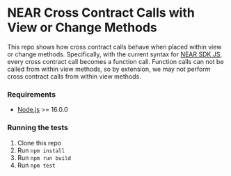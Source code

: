 # NEAR Cross Contract Calls with View or Change Methods

This repo shows how cross contract calls behave when placed within view or change methods. Specifically, with the current syntax for [NEAR SDK JS](https://github.com/near/near-sdk-js), every cross contract call becomes a function call. Function calls can not be called from within view methods, so by extension, we may not perform cross contract calls from within view methods.

### Requirements

- [Node.js](https://nodejs.org/en/download/) >= 16.0.0

### Running the tests

1. Clone this repo
2. Run `npm install`
3. Run `npm run build`
4. Run `npm test`
